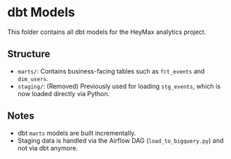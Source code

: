 # dbt Models

This folder contains all dbt models for the HeyMax analytics project.

## Structure

- `marts/`: Contains business-facing tables such as `fct_events` and `dim_users`.
- `staging/`: (Removed) Previously used for loading `stg_events`, which is now loaded directly via Python.

## Notes

- dbt `marts` models are built incrementally.
- Staging data is handled via the Airflow DAG (`load_to_bigquery.py`) and not via dbt anymore.
